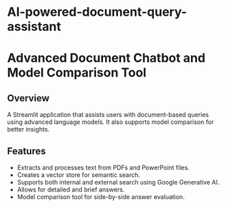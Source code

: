 # AI-powered-document-query-assistant
# Advanced Document Chatbot and Model Comparison Tool

## Overview
A Streamlit application that assists users with document-based queries using advanced language models. It also supports model comparison for better insights.

## Features
- Extracts and processes text from PDFs and PowerPoint files.
- Creates a vector store for semantic search.
- Supports both internal and external search using Google Generative AI.
- Allows for detailed and brief answers.
- Model comparison tool for side-by-side answer evaluation.

